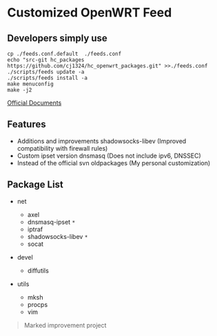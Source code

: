 Customized OpenWRT Feed
=======================

Developers simply use
---------------------

```shell
cp ./feeds.conf.default  ./feeds.conf
echo "src-git hc_packages https://github.com/cj1324/hc_openwrt_packages.git" >>./feeds.conf
./scripts/feeds update -a
./scripts/feeds install -a
make menuconfig
make -j2
```

[Official Documents](http://wiki.openwrt.org/doc/devel/feeds "Official Documents")

Features
--------

+ Additions and improvements shadowsocks-libev (Improved compatibility with firewall rules)
+ Custom ipset version dnsmasq (Does not include ipv6, DNSSEC)
+ Instead of the official svn oldpackages (My personal customization)

Package List
------------

+ net

  + axel
  + dnsmasq-ipset `*`
  + iptraf
  + shadowsocks-libev `*`
  + socat

+ devel

  + diffutils

+ utils

  + mksh
  + procps
  + vim

> Marked improvement project

